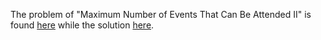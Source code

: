 The problem of "Maximum Number of Events That Can Be Attended II" is found [here](https://leetcode.com/problems/maximum-number-of-events-that-can-be-attended-ii/description/) while the solution [here](https://github.com/aurimas13/Solutions-To-Problems/blob/main/LeetCode/Java%20Solutions/Maximum%20Number%20of%20Events%20That%20Can%20Be%20Attended%20II/maximum.java).
